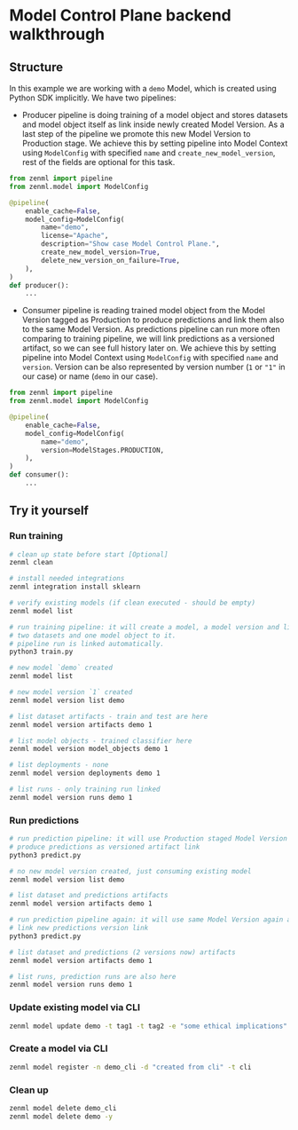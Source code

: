 # Model Control Plane backend walkthrough

## Structure

In this example we are working with a `demo` Model, which is created using Python SDK implicitly.
We have two pipelines:

- Producer pipeline is doing training of a model object and stores datasets and model object itself as link inside newly created Model Version. As a last step of the pipeline we promote this new Model Version to Production stage. We achieve this by setting pipeline into Model Context using `ModelConfig` with specified `name` and `create_new_model_version`, rest of the fields are optional for this task.
```python
from zenml import pipeline
from zenml.model import ModelConfig

@pipeline(
    enable_cache=False,
    model_config=ModelConfig(
        name="demo",
        license="Apache",
        description="Show case Model Control Plane.",
        create_new_model_version=True,
        delete_new_version_on_failure=True,
    ),
)
def producer():
    ...
```
- Consumer pipeline is reading trained model object from the Model Version tagged as Production to produce predictions and link them also to the same Model Version. As predictions pipeline can run more often comparing to training pipeline, we will link predictions as a versioned artifact, so we can see full history later on. We achieve this by setting pipeline into Model Context using `ModelConfig` with specified `name` and `version`. Version can be also represented by version number (`1` or `"1"` in our case) or name (`demo` in our case).
```python
from zenml import pipeline
from zenml.model import ModelConfig

@pipeline(
    enable_cache=False,
    model_config=ModelConfig(
        name="demo",
        version=ModelStages.PRODUCTION,
    ),
)
def consumer():
    ...
```

## Try it yourself
### Run training
```bash
# clean up state before start [Optional]
zenml clean

# install needed integrations
zenml integration install sklearn

# verify existing models (if clean executed - should be empty)
zenml model list

# run training pipeline: it will create a model, a model version and link
# two datasets and one model object to it.
# pipeline run is linked automatically.
python3 train.py

# new model `demo` created
zenml model list

# new model version `1` created
zenml model version list demo

# list dataset artifacts - train and test are here
zenml model version artifacts demo 1

# list model objects - trained classifier here
zenml model version model_objects demo 1

# list deployments - none
zenml model version deployments demo 1

# list runs - only training run linked
zenml model version runs demo 1
```
### Run predictions
```bash
# run prediction pipeline: it will use Production staged Model Version to read Model Object and
# produce predictions as versioned artifact link
python3 predict.py

# no new model version created, just consuming existing model
zenml model version list demo

# list dataset and predictions artifacts
zenml model version artifacts demo 1

# run prediction pipeline again: it will use same Model Version again and
# link new predictions version link
python3 predict.py

# list dataset and predictions (2 versions now) artifacts
zenml model version artifacts demo 1

# list runs, prediction runs are also here
zenml model version runs demo 1
```
### Update existing model via CLI
```bash
zenml model update demo -t tag1 -t tag2 -e "some ethical implications"
```
### Create a model via CLI
```bash
zenml model register -n demo_cli -d "created from cli" -t cli
```
### Clean up
```bash
zenml model delete demo_cli
zenml model delete demo -y
```